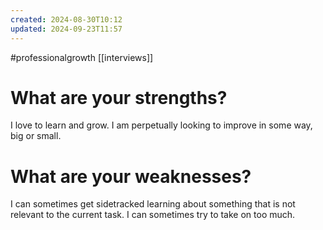 ```yaml
---
created: 2024-08-30T10:12
updated: 2024-09-23T11:57
---
```

#professionalgrowth
[[interviews]]

# What are your strengths?
I love to learn and grow. I am perpetually looking to improve in some way, big or small.
# What are your weaknesses? 
I can sometimes get sidetracked learning about something that is not relevant to the current task. I can sometimes try to take on too much. 